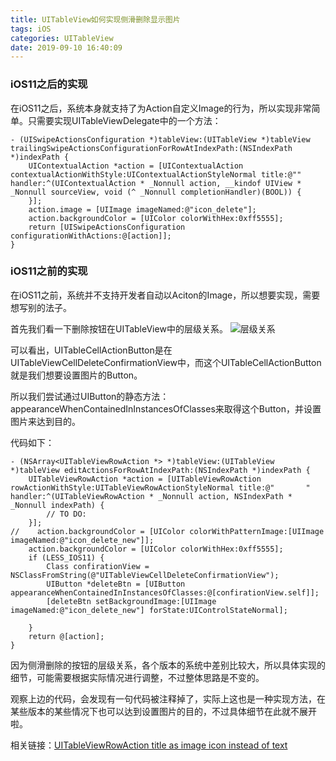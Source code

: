 ```yaml
---
title: UITableView如何实现侧滑删除显示图片
tags: iOS
categories: UITableView
date: 2019-09-10 16:40:09
---
```



<h3>iOS11之后的实现</h3>

在iOS11之后，系统本身就支持了为Action自定义Image的行为，所以实现非常简单。只需要实现UITableViewDelegate中的一个方法：
````objc
- (UISwipeActionsConfiguration *)tableView:(UITableView *)tableView trailingSwipeActionsConfigurationForRowAtIndexPath:(NSIndexPath *)indexPath {
    UIContextualAction *action = [UIContextualAction contextualActionWithStyle:UIContextualActionStyleNormal title:@"" handler:^(UIContextualAction * _Nonnull action, __kindof UIView * _Nonnull sourceView, void (^ _Nonnull completionHandler)(BOOL)) {
    }];
    action.image = [UIImage imageNamed:@"icon_delete"];
    action.backgroundColor = [UIColor colorWithHex:0xff5555];
    return [UISwipeActionsConfiguration configurationWithActions:@[action]];
}
````

<h3>iOS11之前的实现</h3>
在iOS11之前，系统并不支持开发者自动以Aciton的Image，所以想要实现，需要想写别的法子。

首先我们看一下删除按钮在UITableView中的层级关系。
![层级关系](img1.png)

可以看出，UITableCellActionButton是在UITableViewCellDeleteConfirmationView中，而这个UITableCellActionButton就是我们想要设置图片的Button。

所以我们尝试通过UIButton的静态方法：appearanceWhenContainedInInstancesOfClasses来取得这个Button，并设置图片来达到目的。

代码如下：
````objc
- (NSArray<UITableViewRowAction *> *)tableView:(UITableView *)tableView editActionsForRowAtIndexPath:(NSIndexPath *)indexPath {
    UITableViewRowAction *action = [UITableViewRowAction rowActionWithStyle:UITableViewRowActionStyleNormal title:@"       " handler:^(UITableViewRowAction * _Nonnull action, NSIndexPath * _Nonnull indexPath) {
    	// TO DO:
    }];
//    action.backgroundColor = [UIColor colorWithPatternImage:[UIImage imageNamed:@"icon_delete_new"]];
    action.backgroundColor = [UIColor colorWithHex:0xff5555];
    if (LESS_IOS11) {
        Class confirationView = NSClassFromString(@"UITableViewCellDeleteConfirmationView");
        UIButton *deleteBtn = [UIButton appearanceWhenContainedInInstancesOfClasses:@[confirationView.self]];
        [deleteBtn setBackgroundImage:[UIImage imageNamed:@"icon_delete_new"] forState:UIControlStateNormal];
        
    }
    return @[action];
}

````

因为侧滑删除的按钮的层级关系，各个版本的系统中差别比较大，所以具体实现的细节，可能需要根据实际情况进行调整，不过整体思路是不变的。

观察上边的代码，会发现有一句代码被注释掉了，实际上这也是一种实现方法，在某些版本的某些情况下也可以达到设置图片的目的，不过具体细节在此就不展开啦。




相关链接：[UITableViewRowAction title as image icon instead of text](https://stackoverflow.com/questions/27740884/uitableviewrowaction-title-as-image-icon-instead-of-text)